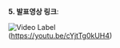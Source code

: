 

**5. 발표영상 링크**:  

![Video Label](http://img.youtube.com/vi/cYjtTg0kUH4/0.jpg) <br>
(https://youtu.be/cYjtTg0kUH4)

